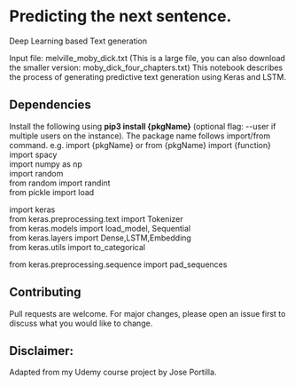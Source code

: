# Predicting the next sentence. 
Deep Learning based Text generation

Input file: melville_moby_dick.txt (This is a large file, you can also download the smaller version: moby_dick_four_chapters.txt)
This notebook describes the process of generating predictive text generation using Keras and LSTM.

## Dependencies
Install the following using **pip3 install {pkgName}** (optional flag: --user if multiple users on the instance). The package name follows import/from command. e.g. import {pkgName} or from {pkgName} import {function}
import spacy  
import numpy as np  
import random  
from random import randint  
from pickle import load  

import keras  
from keras.preprocessing.text import Tokenizer  
from keras.models import load_model, Sequential  
from keras.layers import Dense,LSTM,Embedding  
from keras.utils import to_categorical  

from keras.preprocessing.sequence import pad_sequences  
  
## Contributing
Pull requests are welcome. For major changes, please open an issue first to discuss what you would like to change.

## Disclaimer: 
Adapted from my Udemy course project by Jose Portilla.
